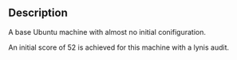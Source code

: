 ## Description
A base Ubuntu machine with almost no initial conifiguration.

An initial score of 52 is achieved for this machine with a lynis audit.